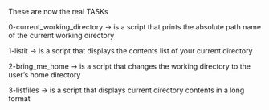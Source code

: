 These are now the real TASKs

0-current_working_directory -> is a script that prints the absolute path name of the current working directory

1-listit -> is a script that displays the contents list of your current directory

2-bring_me_home -> is a script that changes the working directory to the user’s home directory

3-listfiles -> is a script that displays current directory contents in a long format
